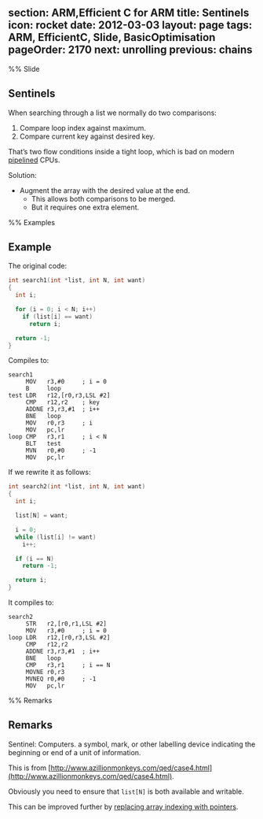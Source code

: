section: ARM,Efficient C for ARM
title: Sentinels
icon: rocket
date: 2012-03-03
layout: page
tags: ARM, EfficientC, Slide, BasicOptimisation
pageOrder: 2170
next: unrolling
previous: chains
----

%% Slide

## Sentinels

When searching through a list we normally do two comparisons:

1. Compare loop index against maximum.
2. Compare current key against desired key.

That’s two flow conditions inside a tight loop, which is bad on modern [pipelined](http://en.wikipedia.org/wiki/Instruction_pipeline) CPUs.

Solution:

* Augment the array with the desired value at the end.
  * This allows both comparisons to be merged.
  * But it requires one extra element.

%% Examples

## Example

The original code:

``` c
int search1(int *list, int N, int want)
{
  int i;

  for (i = 0; i < N; i++)
    if (list[i] == want)
      return i;

  return -1;
}
```

Compiles to:

``` arm
search1
     MOV   r3,#0     ; i = 0
     B     loop
test LDR   r12,[r0,r3,LSL #2]
     CMP   r12,r2    ; key
     ADDNE r3,r3,#1  ; i++
     BNE   loop
     MOV   r0,r3     ; i
     MOV   pc,lr
loop CMP   r3,r1     ; i < N
     BLT   test
     MVN   r0,#0     ; -1
     MOV   pc,lr
```

If we rewrite it as follows:

``` c
int search2(int *list, int N, int want)
{
  int i;

  list[N] = want;

  i = 0;
  while (list[i] != want)
    i++;

  if (i == N)
    return -1;

  return i;
}
```

It compiles to:

``` arm
search2
     STR   r2,[r0,r1,LSL #2]
     MOV   r3,#0     ; i = 0
loop LDR   r12,[r0,r3,LSL #2]
     CMP   r12,r2
     ADDNE r3,r3,#1  ; i++
     BNE   loop
     CMP   r3,r1     ; i == N
     MOVNE r0,r3
     MVNEQ r0,#0     ; -1
     MOV   pc,lr
```

%% Remarks

## Remarks

Sentinel: Computers. a symbol, mark, or other labelling device indicating the beginning or end of a unit of information.

This is from [http://www.azillionmonkeys.com/qed/case4.html](http://www.azillionmonkeys.com/qed/case4.html).

Obviously you need to ensure that `list[N]` is both available and writable.

This can be improved further by [replacing array indexing with pointers](indexing.html).
